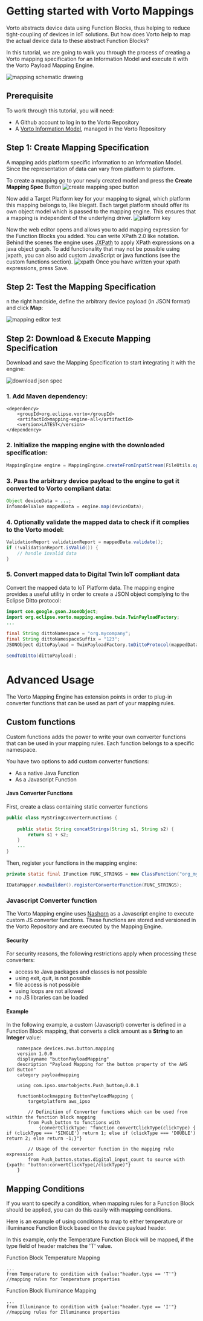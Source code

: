 # Getting started with Vorto Mappings

Vorto abstracts device data using Function Blocks, thus helping to reduce tight-coupling of devices in IoT solutions. But how does Vorto help to map the actual device data to these abstract Function Blocks? 

In this tutorial, we are going to walk you through the process of creating a Vorto mapping specification for an Information Model and execute it with the Vorto Payload Mapping Engine.

![mapping schematic drawing](./docs/vorto_mappings_schema.png)

## Prerequisite

To work through this tutorial, you will need:

- A Github account to log in to the Vorto Repository
- A [Vorto Information Model](https://www.eclipse.org/vorto/tutorials/tisensor/), managed in the Vorto Repository


## Step 1: Create Mapping Specification

A mapping adds platform specific information to an Information Model. Since the representation of data can vary from platform to platform.

To create a mapping go to your newly created model and press the **Create Mapping Spec** Button
![create mapping spec button](./docs/create_mapping_spec_button.png)

Now add a Target Platform key for your mapping to signal, which platform this mapping belongs to, like blegatt. Each target platform should offer its own object model which is passed to the mapping engine. This ensures that a mapping is independent of the underlying driver.
![platform key](./docs/target_platform_key.png)

Now the web editor opens and allows you to add mapping expression for the Function Blocks you added. You can write XPath 2.0 like notation. Behind the scenes the engine uses [JXPath](https://commons.apache.org/proper/commons-jxpath/) to apply XPath expressions on a java object graph. To add functionality that may not be possible using jxpath, you can also add custom JavaScript or java functions (see the custom functions section).
![xpath](./docs/xpath.png)
Once you have written your xpath expressions, press Save.

## Step 2: Test the Mapping Specification

n the right handside, define the arbitrary device payload (in JSON format) and click **Map**: 

![mapping editor test](./docs/mapping_editor_test.png)


## Step 2: Download & Execute Mapping Specification

Download and save the Mapping Specification to start integrating it with the engine:

![download json spec](./docs/download_spec_button.png)

### 1. Add Maven dependency:
```
<dependency>
	<groupId>org.eclipse.vorto</groupId>
	<artifactId>mapping-engine-all</artifactId>
	<version>LATEST</version>
</dependency>
```

### 2. Initialize the mapping engine with the downloaded specification:

```Java
MappingEngine engine = MappingEngine.createFromInputStream(FileUtils.openInputStream(new File("src/main/resources/mappingspec.json")));

```

### 3. Pass the arbitrary device payload to the engine to get it converted to Vorto compliant data:

```Java
Object deviceData = ...;
InfomodelValue mappedData = engine.map(deviceData);

```

### 4. Optionally validate the mapped data to check if it complies to the Vorto model:

```Java
ValidationReport validationReport = mappedData.validate();
if (!validationReport.isValid()) {
	// handle invalid data
}

```

### 5. Convert mapped data to Digital Twin IoT compliant data
 
Convert the mapped data to IoT Platform data. The mapping engine provides a useful utility in order to create a JSON object complying to the Eclipse Ditto protocol:

```Java
import com.google.gson.JsonObject;
import org.eclipse.vorto.mapping.engine.twin.TwinPayloadFactory;
...

final String dittoNamespace = "org.mycompany";
final String dittoNamespaceSuffix = "123";
JSONObject dittoPayload = TwinPayloadFactory.toDittoProtocol(mappedData, dittoNamespace, dittoNamespaceSuffix);

sendToDitto(dittoPayload);
```

# Advanced Usage

The Vorto Mapping Engine has extension points in order to plug-in converter functions that can be used as part of your mapping rules.

## Custom functions

Custom functions adds the power to write your own converter functions that can be used in your mapping rules. Each function belongs to a specific namespace.

You have two options to add custom converter functions:

* As a native Java Function 
* As a Javascript Function 

#### Java Converter Functions

First, create a class containing static converter functions

```Java
public class MyStringConverterFunctions {
	
	public static String concatStrings(String s1, String s2) {
		return s1 + s2;
	}
	...
}
```

Then, register your functions in the mapping engine:

```Java
private static final IFunction FUNC_STRINGS = new ClassFunction("org_mycompany_strings", MyStringConverterFunctions.class);

IDataMapper.newBuilder().registerConverterFunction(FUNC_STRINGS);
```

### Javascript Converter function

The Vorto Mapping engine uses [Nashorn](http://www.oracle.com/technetwork/articles/java/jf14-nashorn-2126515.html) as a Javascript engine to execute custom JS converter functions. These functions are stored and versioned in the Vorto Repository and are executed by the Mapping Engine. 

#### Security

For security reasons, the following restrictions apply when processing these converters:

* access to Java packages and classes is not possible
* using exit, quit, is not possible
* file access is not possible
* using loops are not allowed
* no JS libraries can be loaded

#### Example

In the following example, a custom (Javascript) converter is defined in a Function Block mapping, that converts a click amount as a **String** to an **Integer** value:

		namespace devices.aws.button.mapping
		version 1.0.0
		displayname "buttonPayloadMapping"
		description "Payload Mapping for the button property of the AWS IoT Button"
		category payloadmapping
		
		using com.ipso.smartobjects.Push_button;0.0.1
		
		functionblockmapping ButtonPayloadMapping {
			targetplatform aws_ipso

			// Definition of Converter functions which can be used from within the function block mapping
			from Push_button to functions with 
				{convertClickType: "function convertClickType(clickType) { if (clickType === 'SINGLE') return 1; else if (clickType === 'DOUBLE') return 2; else return -1;}"}
			
			// Usage of the converter function in the mapping rule expression
			from Push_button.status.digital_input_count to source with {xpath: "button:convertClickType(/clickType)"}
		}


## Mapping Conditions

If you want to specify a condition, when mapping rules for a Function Block should be applied, you can do this easily with mapping conditions.

Here is an example of using conditions to map to either temperature or illuminance Function Block based on the device payload header. 

In this example, only the Temperature Function Block will be mapped, if the type field of header matches the 'T' value. 

Function Block Temperature Mapping

	...
	from Temperature to condition with {value:"header.type == 'T'"}
	//mapping rules for Temperature properties

Function Block Illuminance Mapping

	...
	from Illuminance to condition with {value:"header.type == 'I'"}
	//mapping rules for Illuminance properties






